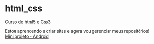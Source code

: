 # html_css
 Curso de html5 e Css3 

 Estou aprendendo a criar sites e agora vou gerenciar meus repositórios!
<a href="abdoral97.github.io/desafios/010/android.html"> Mini projeto - Android</a>
